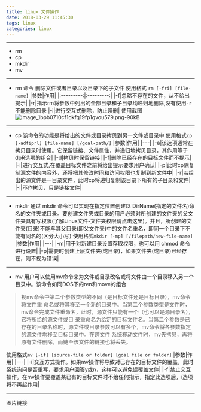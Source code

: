 ```yaml
---
title: linux 文件操作
date: 2018-03-29 11:45:30
tags: linux
categories: linux
---
```

---
- rm
- cp
- mkdir
- mv

---

- rm 命令
删除文件或者目录以及目录下的子文件
使用格式
`rm [-fri] [file-name]`
|参数|作用|
|:---------:|:---------:|
|-f|忽略不存在的文件，从不给出提示|
|-r|指示rm将参数中列出的全部目录和子目录均递归地删除,没有使用`-r`不能删除目录
|-i|进行交互式删除，防止误删|
使用截图
![image_1bpb0710cf1dkfq19fp1gvou579.png-90kB][1]

---
- cp
该命令的功能是将给出的文件或目录拷贝到另一文件或目录中
使用格式`cp [-adfiprl] [file-name] [/goal-path/]`
|参数|作用|
|---|
|-a|该选项通常在拷贝目录时使用。它保留链接、文件属性，并递归地拷贝目录，其作用等于dpR选项的组合|
|-d|拷贝时保留链接|
|-f|删除已经存在的目标文件而不提示|
|-i|进行交互式,在覆盖目标文件之前将给出提示要求用户确认|
|-p|此时cp除复制源文件的内容外，还将把其修改时间和访问权限也复制到新文件中| 
|-r|若给出的源文件是一目录文件，此时cp将递归复制该目录下所有的子目录和文件|
|-l|不作拷贝，只是链接文件|


---
- mkdir
通过 mkdir 命令可以实现在指定位置创建以 DirName(指定的文件名)命名的文件夹或目录。要创建文件夹或目录的用户必须对所创建的文件夹的父文件夹具有写权限(了解Linux文件-文件夹权限请点击这里)。并且，所创建的文件夹(目录)不能与其父目录(即父文件夹)中的文件名重名，即同一个目录下不能有同名的(区分大小写)
使用格式`mkdir [-mp] [/filepath/new-file-name]`
|参数|作用|
|---|
|-m|用于对新建目录设置存取权限，也可以用 chmod 命令进行设置|
|-p|需要时创建上层文件夹(或目录)，如果文件夹(或目录)已经存在，则不视为错误|


---
- mv
用户可以使用mv命令来为文件或目录改名或将文件由一个目录移入另一个目录中。该命令如同DOS下的ren和move的组合

> 视mv命令中第二个参数类型的不同（是目标文件还是目标目录），mv命令将文件重 命名或将其移至一个新的目录中。当第二个参数类型是文件时，mv命令完成文件重命名，此时，源文件只能有一个（也可以是源目录名），它将所给的源文件或目 录重命名为给定的目标文件名。当第二个参数是已存在的目录名称时，源文件或目录参数可以有多个，mv命令将各参数指定的源文件均移至目标目录中。在跨文件 系统移动文件时，mv先拷贝，再将原有文件删除，而链至该文件的链接也将丢失。

使用格式`mv [-if] [source-file or folder] [goal file or folder]`
|参数|作用|
|---|
|-i|交互方式操作。如果mv操作将导致对已存在的目标文件的覆盖，此时系统询问是否重写，要求用户回答y或n，这样可以避免误覆盖文件|
|-f|禁止交互操作。在mv操作要覆盖某已有的目标文件时不给任何指示，指定此选项后，i选项将不再起作用|


---
图片链接

  [1]: http://static.zybuluo.com/PJay/2cc3k62pr1e5fb8j8u6wqle5/image_1bpb0710cf1dkfq19fp1gvou579.png